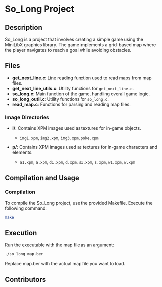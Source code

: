 # So_Long Project

## Description
So_Long is a project that involves creating a simple game using the MiniLibX graphics library. The game implements a grid-based map where the player navigates to reach a goal while avoiding obstacles.

## Files

- **get_next_line.c**: Line reading function used to read maps from map files.
- **get_next_line_utils.c**: Utility functions for `get_next_line.c`.
- **so_long.c**: Main function of the game, handling overall game logic.
- **so_long_outil.c**: Utility functions for `so_long.c`.
- **read_map.c**: Functions for parsing and reading map files.

### Image Directories

- **i/**: Contains XPM images used as textures for in-game objects.
  - `img1.xpm`, `img2.xpm`, `img3.xpm`, `poke.xpm`

- **p/**: Contains XPM images used as textures for in-game characters and elements.
  - `a1.xpm`, `a.xpm`, `d1.xpm`, `d.xpm`, `s1.xpm`, `s.xpm`, `w1.xpm`, `w.xpm`

## Compilation and Usage

### Compilation
To compile the So_Long project, use the provided Makefile. Execute the following command:
```sh
make
```

## Execution
Run the executable with the map file as an argument:

```sh
./so_long map.ber
```
Replace map.ber with the actual map file you want to load.

## Contributors

